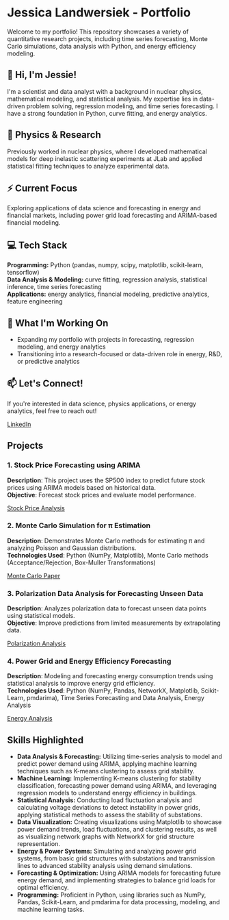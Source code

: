 # Jessica Landwersiek - Portfolio  
Welcome to my portfolio! This repository showcases a variety of quantitative research projects, including time series forecasting, Monte Carlo simulations, data analysis with Python, and energy efficiency modeling.

## 👋 Hi, I'm Jessie!  
I'm a scientist and data analyst with a background in nuclear physics, mathematical modeling, and statistical analysis. My expertise lies in data-driven problem solving, regression modeling, and time series forecasting. I have a strong foundation in Python, curve fitting, and energy analytics.

## 🔬 Physics & Research  
Previously worked in nuclear physics, where I developed mathematical models for deep inelastic scattering experiments at JLab and applied statistical fitting techniques to analyze experimental data.

## ⚡ Current Focus  
Exploring applications of data science and forecasting in energy and financial markets, including power grid load forecasting and ARIMA-based financial modeling.

## 💻 Tech Stack  
**Programming:** Python (pandas, numpy, scipy, matplotlib, scikit-learn, tensorflow)  
**Data Analysis & Modeling:** curve fitting, regression analysis, statistical inference, time series forecasting  
**Applications:** energy analytics, financial modeling, predictive analytics, feature engineering

## 🚀 What I'm Working On  
- Expanding my portfolio with projects in forecasting, regression modeling, and energy analytics  
- Transitioning into a research-focused or data-driven role in energy, R&D, or predictive analytics

## 📫 Let's Connect!  
If you're interested in data science, physics applications, or energy analytics, feel free to reach out!

[LinkedIn](https://www.linkedin.com/in/jessicarland)
  
  
## Projects

### 1. Stock Price Forecasting using ARIMA
**Description**: This project uses the SP500 index to predict future stock prices using ARIMA models based on historical data.  
**Objective**: Forecast stock prices and evaluate model performance.  

[Stock Price Analysis](https://github.com/jlandwersiek/portfolio/tree/stock-price-forecasting)

### 2. Monte Carlo Simulation for π Estimation
**Description**: Demonstrates Monte Carlo methods for estimating π and analyzing Poisson and Gaussian distributions.  
**Technologies Used**: Python (NumPy, Matplotlib), Monte Carlo methods (Acceptance/Rejection, Box-Muller Transformations)

[Monte Carlo Paper](https://github.com/jlandwersiek/portfolio/tree/monte-carlo-paper)


### 3. Polarization Data Analysis for Forecasting Unseen Data
**Description**: Analyzes polarization data to forecast unseen data points using statistical models.  
**Objective**: Improve predictions from limited measurements by extrapolating data.  

[Polarization Analysis](https://github.com/jlandwersiek/portfolio/tree/polarization-analysis)


### 4. Power Grid and Energy Efficiency Forecasting
**Description**: Modeling and forecasting energy consumption trends using statistical analysis to improve energy grid efficiency.  
**Technologies Used**: Python (NumPy, Pandas, NetworkX, Matplotlib, Scikit-Learn, pmdarima), Time Series Forecasting and Data Analysis, Energy Analysis

[Energy Analysis](https://github.com/jlandwersiek/portfolio/tree/energy-analysis)

## Skills Highlighted
- **Data Analysis & Forecasting:** Utilizing time-series analysis to model and predict power demand using ARIMA, applying machine learning techniques such as K-means clustering to assess grid stability.
- **Machine Learning:** Implementing K-means clustering for stability classification, forecasting power demand using ARIMA, and leveraging regression models to understand energy efficiency in buildings.
- **Statistical Analysis:** Conducting load fluctuation analysis and calculating voltage deviations to detect instability in power grids, applying statistical methods to assess the stability of substations.
- **Data Visualization:** Creating visualizations using Matplotlib to showcase power demand trends, load fluctuations, and clustering results, as well as visualizing network graphs with NetworkX for grid structure representation.
- **Energy & Power Systems:** Simulating and analyzing power grid systems, from basic grid structures with substations and transmission lines to advanced stability analysis using demand simulations.
- **Forecasting & Optimization:** Using ARIMA models for forecasting future energy demand, and implementing strategies to balance grid loads for optimal efficiency.
- **Programming:** Proficient in Python, using libraries such as NumPy, Pandas, Scikit-Learn, and pmdarima for data processing, modeling, and machine learning tasks.
